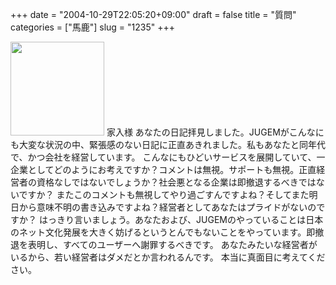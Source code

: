 +++
date = "2004-10-29T22:05:20+09:00"
draft = false
title = "質問"
categories = ["馬鹿"]
slug = "1235"
+++

<img src="http://ieiriblog.jugem.jp/?image=4059" width="150" height="150" alt="" class="pict" />
家入様
あなたの日記拝見しました。JUGEMがこんなにも大変な状況の中、緊張感のない日記に正直あきれました。私もあなたと同年代で、かつ会社を経営しています。
こんなにもひどいサービスを展開していて、一企業としてどのようにお考えですか？コメントは無視。サポートも無視。正直経営者の資格なしではないでしょうか？社会悪となる企業は即撤退するべきではないですか？
またこのコメントも無視してやり過ごすんですよね？そしてまた明日から意味不明の書き込みですよね？経営者としてあなたはプライドがないのですか？
はっきり言いましょう。あなたおよび、JUGEMのやっていることは日本のネット文化発展を大きく妨げるというとんでもないことをやっています。即撤退を表明し、すべてのユーザーへ謝罪するべきです。
あなたみたいな経営者がいるから、若い経営者はダメだとか言われるんです。
本当に真面目に考えてください。
